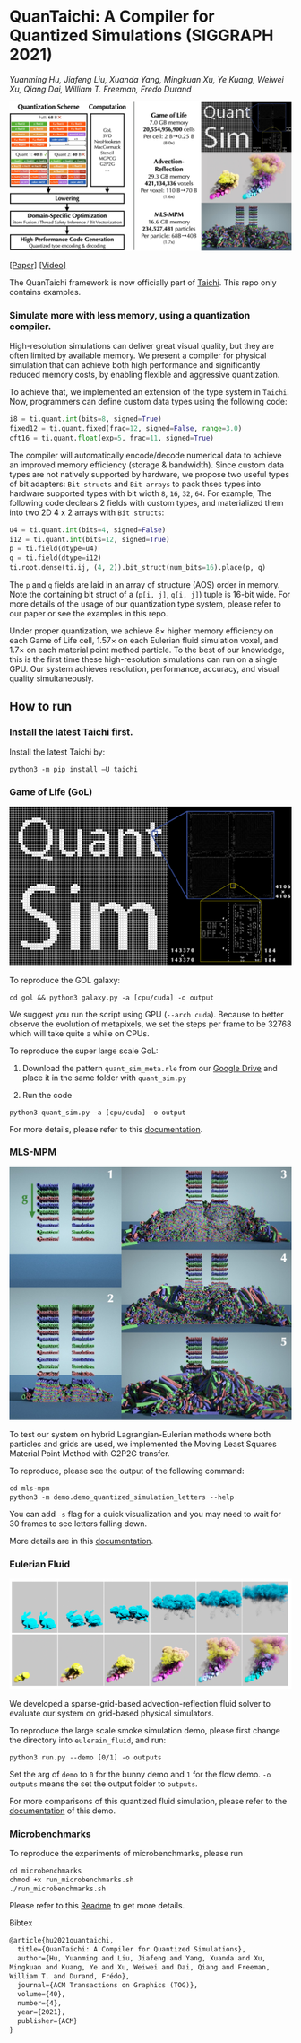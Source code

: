 # QuanTaichi: A Compiler for Quantized Simulations (SIGGRAPH 2021)

*Yuanming Hu, Jiafeng Liu, Xuanda Yang, Mingkuan Xu, Ye Kuang, Weiwei Xu, Qiang Dai, William T. Freeman, Fredo Durand*

![](./pics/teaser.jpg)

[[Paper]](https://yuanming.taichi.graphics/publication/2021-quantaichi/quantaichi.pdf) [[Video]](https://youtu.be/0jdrAQOxJlY)

The QuanTaichi framework is now officially part of [Taichi](https://github.com/taichi-dev/taichi). This repo only contains examples.
### Simulate more with less memory, using a quantization compiler.
High-resolution simulations can deliver great visual quality, but they are often limited by available memory. We present a compiler for physical simulation that can achieve both high performance and significantly reduced memory costs, by enabling flexible and aggressive quantization.   

To achieve that, we implemented an extension of the type system in `Taichi`. Now, programmers can define custom data types using the following code:
```python
i8 = ti.quant.int(bits=8, signed=True)
fixed12 = ti.quant.fixed(frac=12, signed=False, range=3.0)
cft16 = ti.quant.float(exp=5, frac=11, signed=True)
```
The compiler will automatically encode/decode numerical data to achieve an improved memory efficiency (storage & bandwidth). Since custom data types are not natively supported by hardware, we propose two useful types of bit adapters: `Bit structs` and `Bit arrays` to pack thses types into hardware supported types with bit width `8`, `16`, `32`, `64`. For example, The following code declears 2 fields with custom types, and materialized them into two 2D 4 x 2 arrays with `Bit structs`:
```python
u4 = ti.quant.int(bits=4, signed=False)
i12 = ti.quant.int(bits=12, signed=True)
p = ti.field(dtype=u4)
q = ti.field(dtype=i12)
ti.root.dense(ti.ij, (4, 2)).bit_struct(num_bits=16).place(p, q)
```
The `p` and `q` fields are laid in an array of structure (AOS) order in memory. Note the containing bit struct of a (`p[i, j]`, `q[i, j]`) tuple is 16-bit wide. For more details of the usage of our quantization type system, please refer to our paper or see the examples in this repo.

Under proper quantization, we achieve 8× higher memory efficiency on each Game of Life cell, 1.57× on each Eulerian fluid simulation voxel, and 1.7× on each material point method particle. To the best of our knowledge, this is the first time these high-resolution simulations can run on a single GPU. Our system achieves resolution, performance, accuracy, and visual quality simultaneously.

## How to run

### Install the latest Taichi first.
Install the latest Taichi by:
```
python3 -m pip install —U taichi
```

### Game of Life (GoL)

![gol_pic](./pics/teaser_gol.jpg)

To reproduce the GOL galaxy:
```
cd gol && python3 galaxy.py -a [cpu/cuda] -o output
```
We suggest you run the script using GPU (`--arch cuda`). Because to better observe the evolution of metapixels, we set the steps per frame to be 32768 which will take quite a while on CPUs.

To reproduce the super large scale GoL:

1. Download the pattern `quant_sim_meta.rle` from our [Google Drive](https://drive.google.com/file/d/1kCg2fSAlQgy42cGAatVwuvGZd7RlqLF-/view?usp=sharing) and place it in the same folder with `quant_sim.py`

2. Run the code
```
python3 quant_sim.py -a [cpu/cuda] -o output
```

For more details, please refer to this [documentation](gol/README.md).

### MLS-MPM
![mpm-pic](./pics/mpm-235.jpg)

To test our system on hybrid Lagrangian-Eulerian methods where both particles and grids are used, we implemented the Moving Least Squares Material Point Method with G2P2G transfer.

To reproduce, please see the output of the following command:
```
cd mls-mpm
python3 -m demo.demo_quantized_simulation_letters --help
```
You can add `-s` flag for a quick visualization and you may need to wait for 30 frames to see letters falling down.

More details are in this [documentation](mls_mpm/README.md).

### Eulerian Fluid

![smoke_simulation](./pics/smoke_result.png)

We developed a sparse-grid-based advection-reflection fluid solver to evaluate our system on grid-based physical simulators.

To reproduce the large scale smoke simulation demo, please first change the directory into `eulerain_fluid`, and run:
```
python3 run.py --demo [0/1] -o outputs
```
Set the arg of `demo` to `0` for the bunny demo and `1` for the flow demo. `-o outputs` means the set the output folder to `outputs`.

For more comparisons of this quantized fluid simulation, please refer to the [documentation](eulerian_fluid/readme.md) of this demo.

### Microbenchmarks
To reproduce the experiments of microbenchmarks, please run

```
cd microbenchmarks
chmod +x run_microbenchmarks.sh
./run_microbenchmarks.sh
```
Please refer to this [Readme](microbenchmarks/README.md) to get more details.


Bibtex
```
@article{hu2021quantaichi,
  title={QuanTaichi: A Compiler for Quantized Simulations},
  author={Hu, Yuanming and Liu, Jiafeng and Yang, Xuanda and Xu, Mingkuan and Kuang, Ye and Xu, Weiwei and Dai, Qiang and Freeman, William T. and Durand, Frédo},
  journal={ACM Transactions on Graphics (TOG)},
  volume={40},
  number={4},
  year={2021},
  publisher={ACM}
}
```
